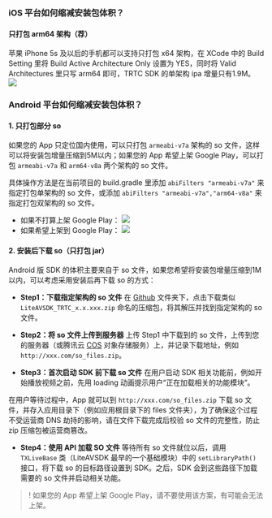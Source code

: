 ### iOS 平台如何缩减安装包体积？

####  只打包 arm64 架构（荐） 
 
苹果 iPhone 5s 及以后的手机都可以支持只打包 x64 架构，在 XCode 中的 Build Setting 里将 Build Active Architecture Only 设置为 YES，同时将 Valid Architectures 里只写 arm64 即可，TRTC SDK 的单架构 ipa 增量只有1.9M。
![](https://main.qcloudimg.com/raw/e8f7a3d2f5ee4c11df8b3fae4cc1ed31.png)
 
### Android 平台如何缩减安装包体积？

#### 1. 只打包部分 so
如果您的 App 只定位国内使用，可以只打包 `armeabi-v7a` 架构的 so 文件，这样可以将安装包增量压缩到5M以内；如果您的 App 希望上架 Google Play，可以打包  `armeabi-v7a` 和 `arm64-v8a` 两个架构的 so 文件。

具体操作方法是在当前项目的 build.gradle 里添加 `abiFilters "armeabi-v7a"` 来指定打包单架构的 so 文件，或添加 `abiFilters "armeabi-v7a","arm64-v8a"` 来指定打包双架构的 so 文件。

- 如果不打算上架 Google Play：
![](https://main.qcloudimg.com/raw/52cc4e459ce5cb922bfc01cf6f2f08ac.png)
- 如果希望上架到 Google Play：
![](https://main.qcloudimg.com/raw/a03cf098ce88a1b69b91f3920fca1ecb.png)


#### 2. 安装后下载 so（只打包 jar）

Android 版 SDK 的体积主要来自于 so 文件，如果您希望将安装包增量压缩到1M以内，可以考虑采用安装后再下载 so 的方式：
 
- **Step1：下载指定架构的 so 文件**
在 [Github](https://github.com/LiteAVSDK/TRTC_Android/SDK) 文件夹下，点击下载类似 `LiteAVSDK_TRTC_x.x.xxx.zip` 命名的压缩包，将其解压并找到指定架构的 so 文件。

- **Step2：将 so 文件上传到服务器**
上传 Step1 中下载到的 so 文件，上传到您的服务器（或腾讯云 [COS](https://cloud.tencent.com/product/cos) 对象存储服务）上，并记录下载地址，例如 `http://xxx.com/so_files.zip`。

- **Step3：首次启动 SDK 前下载 so 文件**
在用户启动 SDK 相关功能前，例如开始播放视频之前，先用 loading 动画提示用户“正在加载相关的功能模块”。

 在用户等待过程中，App 就可以到  `http://xxx.com/so_files.zip` 下载 so 文件，并存入应用目录下（例如应用根目录下的 files 文件夹），为了确保这个过程不受运营商 DNS 劫持的影响，请在文件下载完成后校验 so 文件的完整性，防止 zip 压缩包被运营商篡改。

- **Step4：使用 API 加载 SO 文件**
等待所有 so 文件就位以后，调用 `TXLiveBase` 类（LiteAVSDK 最早的一个基础模块）中的 `setLibraryPath()` 接口，将下载 so 的目标路径设置到 SDK。之后，SDK 会到这些路径下加载需要的 so 文件并启动相关功能。

>! 如果您的 App 希望上架 Google Play，请不要使用该方案，有可能会无法上架。
